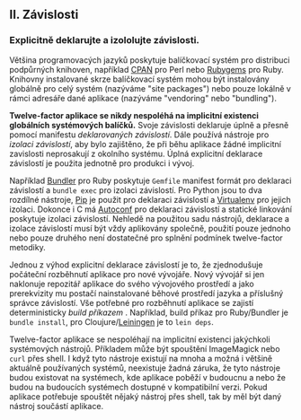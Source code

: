 ## II. Závislosti

### Explicitně deklarujte a izololujte závislosti.

Většina programovacých jazyků poskytuje balíčkovací systém pro distribuci podpůrných knihoven, například [CPAN](http://www.cpan.org/) pro Perl nebo [Rubygems](http://rubygems.org/) pro Ruby. Knihovny instalované skrze balíčkovací systém mohou být instalovány globálně pro celý systém (nazýváme "site packages") nebo pouze lokálně v rámci adresáře dané aplikace (nazýváme "vendoring" nebo "bundling").

**Twelve-factor aplikace se nikdy nespoléhá na implicitní existenci globálních systémových balíčků.** Svoje závislosti deklaruje úplně a přesně pomocí manifestu *deklarovaných závislostí*. Dále používá nástroje pro *izolaci závislostí*, aby bylo zajištěno, že při běhu aplikace žádné implicitní zavislosti neprosakují z okolního systému. Úplná explicitní deklarace závislostí je použita jednotně pro produkci i vývoj.

Například [Bundler](https://bundler.io/) pro Ruby poskytuje `Gemfile` manifest formát pro deklaraci závislostí a `bundle exec` pro izolaci závislostí. Pro Python jsou to dva rozdílné nástroje, [Pip](http://www.pip-installer.org/en/latest/) je použit pro deklaraci závislostí a [Virtualenv](http://www.virtualenv.org/en/latest/) pro jejich izolaci. Dokonce i C má [Autoconf](http://www.gnu.org/s/autoconf/) pro deklaraci závislostí a statické linkování poskytuje izolaci závislostí. Nehledě na použitou sadu nástrojů, deklarace a izolace závislostí musí být vždy aplikovány společně, použití pouze jednoho nebo pouze druhého není dostatečné pro splnění podmínek twelve-factor metodiky.

Jednou z výhod explicitní deklarace závislostí je to, že zjednodušuje počáteční rozběhnutí aplikace pro nové vývojáře. Nový vývojář si jen naklonuje repozitář aplikace do svého vývojového prostředí a jako prerekvizity mu postačí nainstalované běhové prostředí jazyka a příslušný správce závislostí. Vše potřebné pro rozběhnutí aplikace se zajistí deterministicky *build příkazem* . Například, build příkaz pro Ruby/Bundler je `bundle install`, pro Cloujure/[Leiningen](https://github.com/technomancy/leiningen#readme) je to `lein deps`.

Twelve-factor aplikace se nespoléhají na implicitní existenci jakýchkoli systémových nástrojů. Příkladem může být spouštění ImageMagick nebo `curl` přes shell. I když tyto nástroje existují na mnoha a možná i většině aktuálně používaných systémů, neexistuje žadná záruka, že tyto nástroje budou existovat na systémech, kde aplikace poběží v budoucnu a nebo že budou na budoucích systémech dostupné v kompatibilní verzi. Pokud aplikace potřebuje spouštět nějaký nástroj přes shell, tak by měl být daný nástroj součástí aplikace.